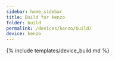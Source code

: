 ```yaml
---
sidebar: home_sidebar
title: Build for kenzo
folder: build
permalink: /devices/kenzo/build/
device: kenzo
---
```

{% include templates/device_build.md %}
